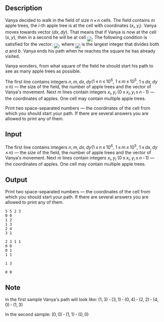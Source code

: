 ## Description

<div><p>Vanya decided to walk in the field of size <span class="tex-span"><i>n</i> × <i>n</i></span> cells. The field contains <span class="tex-span"><i>m</i></span> apple trees, the <span class="tex-span"><i>i</i></span>-th apple tree is at the cell with coordinates <span class="tex-span">(<i>x</i><sub class="lower-index"><i>i</i></sub>, <i>y</i><sub class="lower-index"><i>i</i></sub>)</span>. Vanya moves towards vector <span class="tex-span">(<i>dx</i>, <i>dy</i>)</span>. That means that if Vanya is now at the cell <span class="tex-span">(<i>x</i>, <i>y</i>)</span>, then in a second he will be at cell <img align="middle" class="tex-formula" src="file://FzEoCRWR.png" style="max-width: 100.0%;max-height: 100.0%;">. The following condition is satisfied for the vector: <img align="middle" class="tex-formula" src="file://LMiPuCUs.png" style="max-width: 100.0%;max-height: 100.0%;">, where <img align="middle" class="tex-formula" src="file://6SREPVVA.png" style="max-width: 100.0%;max-height: 100.0%;"> is the largest integer that divides both <span class="tex-span"><i>a</i></span> and <span class="tex-span"><i>b</i></span>. Vanya ends his path when he reaches the square he has already visited. </p><p>Vanya wonders, from what square of the field he should start his path to see as many apple trees as possible.</p></div><div class="input-specification"><p>The first line contains integers <span class="tex-span"><i>n</i>, <i>m</i>, <i>dx</i>, <i>dy</i></span>(<span class="tex-span">1 ≤ <i>n</i> ≤ 10<sup class="upper-index">6</sup></span>, <span class="tex-span">1 ≤ <i>m</i> ≤ 10<sup class="upper-index">5</sup></span>, <span class="tex-span">1 ≤ <i>dx</i>, <i>dy</i> ≤ <i>n</i></span>) — the size of the field, the number of apple trees and the vector of Vanya's movement. Next <span class="tex-span"><i>m</i></span> lines contain integers <span class="tex-span"><i>x</i><sub class="lower-index"><i>i</i></sub>, <i>y</i><sub class="lower-index"><i>i</i></sub></span> (<span class="tex-span">0 ≤ <i>x</i><sub class="lower-index"><i>i</i></sub>, <i>y</i><sub class="lower-index"><i>i</i></sub> ≤ <i>n</i> - 1</span>) — the coordinates of apples. One cell may contain multiple apple trees.</p></div><div class="output-specification"><p>Print two space-separated numbers — the coordinates of the cell from which you should start your path. <span class="tex-font-style-bf">If there are several answers you are allowed to print any of them</span>.</p></div>

## Input

<p>The first line contains integers <span class="tex-span"><i>n</i>, <i>m</i>, <i>dx</i>, <i>dy</i></span>(<span class="tex-span">1 ≤ <i>n</i> ≤ 10<sup class="upper-index">6</sup></span>, <span class="tex-span">1 ≤ <i>m</i> ≤ 10<sup class="upper-index">5</sup></span>, <span class="tex-span">1 ≤ <i>dx</i>, <i>dy</i> ≤ <i>n</i></span>) — the size of the field, the number of apple trees and the vector of Vanya's movement. Next <span class="tex-span"><i>m</i></span> lines contain integers <span class="tex-span"><i>x</i><sub class="lower-index"><i>i</i></sub>, <i>y</i><sub class="lower-index"><i>i</i></sub></span> (<span class="tex-span">0 ≤ <i>x</i><sub class="lower-index"><i>i</i></sub>, <i>y</i><sub class="lower-index"><i>i</i></sub> ≤ <i>n</i> - 1</span>) — the coordinates of apples. One cell may contain multiple apple trees.</p>

## Output

<p>Print two space-separated numbers — the coordinates of the cell from which you should start your path. <span class="tex-font-style-bf">If there are several answers you are allowed to print any of them</span>.</p>





```input1
5 5 2 3
0 0
1 2
1 3
2 4
3 1

```




```input2
2 3 1 1
0 0
0 1
1 1

```




```output1
1 3

```




```output2
0 0

```



## Note

<p>In the first sample Vanya's path will look like: <span class="tex-span">(1, 3) - (3, 1) - (0, 4) - (2, 2) - (4, 0) - (1, 3)</span></p><p>In the second sample: <span class="tex-span">(0, 0) - (1, 1) - (0, 0)</span></p>
